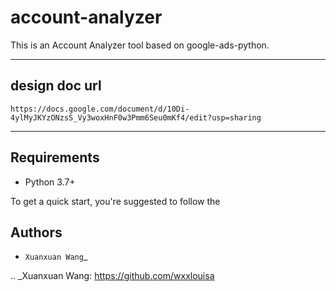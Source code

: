 # account-analyzer

This is an Account Analyzer tool based on google-ads-python.

------------
design doc url
------------
```
https://docs.google.com/document/d/10Di-4ylMyJKYzONzsS_Vy3woxHnF0w3Pmm6Seu0mKf4/edit?usp=sharing
```
------------
Requirements
------------
* Python 3.7+

To get a quick start, you're suggested to follow the 

Authors
-------
* `Xuanxuan Wang`_

.. _Xuanxuan Wang: https://github.com/wxxlouisa